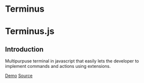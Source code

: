 # Terminus


# Terminus.js

## Introduction
Multipurpuse terminal in javascript that easily lets the developer to implement commands and actions using extensions.

[Demo](https://iorp.github.io/terminus.js/demo/)
[Source](https://github.com/iorp/terminus.js)